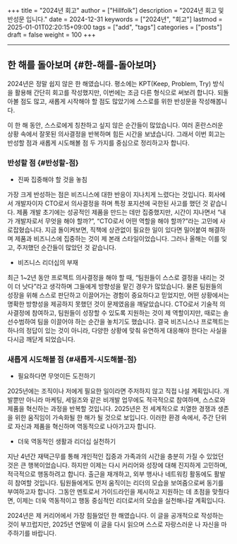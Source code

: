 +++
title = "2024년 회고"
author = ["Hillfolk"]
description = "2024년 회고 및 반성문 입니다."
date = 2024-12-31
keywords = ["2024년", "회고"]
lastmod = 2025-01-01T02:20:15+09:00
tags = ["add", "tags"]
categories = ["posts"]
draft = false
weight = 100
+++

---


## 한 해를 돌아보며 {#한-해를-돌아보며}

2024년은 정말 쉽지 않은 한 해였습니다. 평소에는 KPT(Keep, Problem, Try) 방식을 활용해 간단히 회고를 작성했지만, 이번에는 조금 다른 형식으로 써보려 합니다. 되돌아볼 점도 많고, 새롭게 시작해야 할 점도 많았기에 스스로를 위한 반성문을 작성해봅니다.

이 한 해 동안, 스스로에게 칭찬하고 싶지 않은 순간들이 많았습니다. 여러 혼란스러운 상황 속에서 잘못된 의사결정을 반복하며 힘든 시간을 보냈습니다. 그래서 이번 회고는 반성할 점과 새롭게 시도해볼 점 두 가지를 중심으로 정리하고자 합니다.


### 반성할 점 {#반성할-점}

-   진짜 집중해야 할 것을 놓침

가장 크게 반성하는 점은 비즈니스에 대한 반응이 지나치게 느렸다는 것입니다. 회사에서 개발자이자 CTO로서 의사결정을 하며 특정 포지션에 국한된 사고를 했던 것 같습니다.
제품 개발 초기에는 성공적인 제품을 만드는 데만 집중했지만, 시간이 지나면서 “내가 개발자로서 무엇을 해야 할까?”, “CTO로서 어떤 역할을 해야 할까?”라는 고민에 사로잡혔습니다.
지금 돌이켜보면, 직책에 상관없이 필요한 일이 있다면 밀어붙여 해결하며 제품과 비즈니스에 집중하는 것이 제 본래 스타일이었습니다. 그러나 올해는 이를 잊고, 주저했던 순간들이 많았던 것 같습니다.

-   비즈니스 리더십의 부재

최근 1~2년 동안 프로젝트 의사결정을 해야 할 때, “팀원들이 스스로 결정을 내리는 것이 더 낫다”라고 생각하며 그들에게 방향성을 맡긴 경우가 많았습니다. 물론 팀원들의 성장을 위해 스스로 판단하고 이끌어가는 경험이 중요하다고 믿었지만, 어떤 상황에서는 명확한 방향성을 제공하지 못했던 것이 문제였음을 깨달았습니다.
CTO로서 기술적 의사결정에 참여하고, 팀원들이 성장할 수 있도록 지원하는 것이 제 역할이지만, 때로는 솔선수범하여 팀을 이끌어야 하는 순간을 놓치기도 했습니다.
결국 비즈니스나 프로젝트는 하나의 정답이 있는 것이 아니라, 다양한 상황에 맞춰 유연하게 대응해야 한다는 사실을 다시금 깨닫게 되었습니다.


### 새롭게 시도해볼 점 {#새롭게-시도해볼-점}

-   필요하다면 무엇이든 도전하기

2025년에는 조직이나 저에게 필요한 일이라면 주저하지 않고 직접 나설 계획입니다.
개발뿐만 아니라 마케팅, 세일즈와 같은 비개발 업무에도 적극적으로 참여하며, 스스로와 제품을 혁신하는 과정을 반복할 것입니다.
2025년은 전 세계적으로 치열한 경쟁과 생존을 위한 움직임이 가속화될 한 해가 될 것으로 보입니다. 이러한 환경 속에서, 주간 단위로 자신과 제품을 혁신하며 역동적으로 나아가고자 합니다.

-   더욱 역동적인 생활과 리더십 실천하기

지난 4년간 재택근무를 통해 개인적인 집중과 가족과의 시간을 충분히 가질 수 있었던 것은 큰 행복이었습니다. 하지만 이제는 다시 커리어와 성장에 대해 진지하게 고민하며, 적극적으로 행동하려고 합니다.
출근을 재개하고, 외부 행사나 네트워킹 활동에도 활발히 참여할 것입니다. 팀원들에게도 먼저 움직이는 리더의 모습을 보여줌으로써 동기를 부여하고자 합니다.
그동안 멘토로서 가이드라인을 제시하고 지원하는 데 초점을 맞췄다면, 이제는 더욱 역동적이고 행동 중심적인 리더로서의 모습을 실천해나갈 계획입니다.

2024년은 제 커리어에서 가장 힘들었던 한 해였습니다. 이 글을 공개적으로 작성하는 것이 부끄럽지만, 2025년 연말에 이 글을 다시 읽으며 스스로 자랑스러운 나 자신을 마주하기를 바랍니다.
